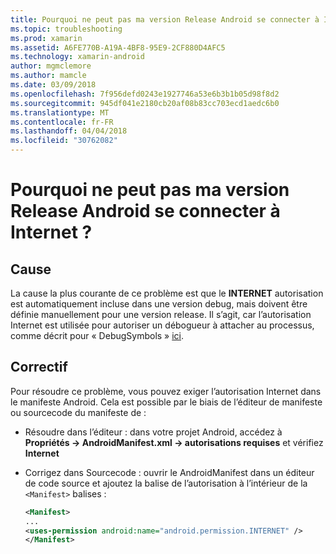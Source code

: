 ```yaml
---
title: Pourquoi ne peut pas ma version Release Android se connecter à Internet ?
ms.topic: troubleshooting
ms.prod: xamarin
ms.assetid: A6FE770B-A19A-4BF8-95E9-2CF880D4AFC5
ms.technology: xamarin-android
author: mgmclemore
ms.author: mamcle
ms.date: 03/09/2018
ms.openlocfilehash: 7f956defd0243e1927746a53e6b3b1b05d98f8d2
ms.sourcegitcommit: 945df041e2180cb20af08b83cc703ecd1aedc6b0
ms.translationtype: MT
ms.contentlocale: fr-FR
ms.lasthandoff: 04/04/2018
ms.locfileid: "30762082"
---
```

# <a name="why-cant-my-android-release-build-connect-to-the-internet"></a>Pourquoi ne peut pas ma version Release Android se connecter à Internet ?

## <a name="cause"></a>Cause

La cause la plus courante de ce problème est que le **INTERNET** autorisation est automatiquement incluse dans une version debug, mais doivent être définie manuellement pour une version release. Il s’agit, car l’autorisation Internet est utilisée pour autoriser un débogueur à attacher au processus, comme décrit pour « DebugSymbols » [ici](~/android/deploy-test/building-apps/build-process.md).


## <a name="fix"></a>Correctif

Pour résoudre ce problème, vous pouvez exiger l’autorisation Internet dans le manifeste Android. Cela est possible par le biais de l’éditeur de manifeste ou sourcecode du manifeste de :

-   Résoudre dans l’éditeur : dans votre projet Android, accédez à **Propriétés -> AndroidManifest.xml -> autorisations requises** et vérifiez **Internet**

-   Corrigez dans Sourcecode : ouvrir le AndroidManifest dans un éditeur de code source et ajoutez la balise de l’autorisation à l’intérieur de la `<Manifest>` balises :

    ```xml
    <Manifest>
    ...
    <uses-permission android:name="android.permission.INTERNET" />
    </Manifest>
    ```
